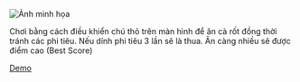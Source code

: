 ![Ảnh minh họa](https://drive.google.com/uc?export=view&id=1C1SECfobY7oq9afIlbNPBeW0-PsQbC7f)

Chơi bằng cách điều khiển chú thỏ trên màn hình để ăn cà rốt đồng thời tránh các phi tiêu. Nếu dính phi tiêu 3 lần sẽ là thua. Ăn càng nhiều sẽ được điểm cao (Best Score)

[Demo](https://drive.google.com/file/d/1IFTcTC54JMevIqVJ6lrG44Am1INzqSvm/view?usp=sharing)
